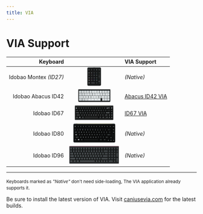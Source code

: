 ```yaml
---
title: VIA
---
```


# VIA Support

| Keyboard               |                                                       | VIA Support                                                               |
|-----------------------:|:-----------------------------------------------------:|:--------------------------------------------------------------------------|
| Idobao Montex *(ID27)* | <img src="../assets/img/idobao-id27.png" height="50"> | *(Native)* [<i class="fas fa-info-circle"></i>](id27.html) |
| Idobao Abacus ID42     | <img src="../assets/img/idobao-id42.png" height="34"> | [Abacus ID42 VIA](id42.html) |
| Idobao ID67            | <img src="../assets/img/idobao-id67.png" height="40"> | [ID67 VIA](id67.html)        |
| Idobao ID80            | <img src="../assets/img/idobao-id80.png" height="52"> | *(Native)* [<i class="fas fa-info-circle"></i>](id80.html) |
| Idobao ID96            | <img src="../assets/img/idobao-id96.png" height="48"> | *(Native)* [<i class="fas fa-info-circle"></i>](id96.html) |

-----

<small><i class="fas fa-info-circle text-info"></i> Keyboards marked as *"Native"* don't need side-loading, The VIA application already supports it.</small>

Be sure to install the latest version of VIA.  Visit [caniusevia.com](https://www.caniusevia.com/) for the latest builds.

<!--
| Idobao ID75 *(Ortho)*  | <img src="../assets/img/idobao-id75.png" height="40"> | [ID75](id75.html)        |
| Idobao ID87 (TKL)      | <img src="../assets/img/idobao-id87.png" height="50"> | [ID87](id87.html)        |
-->
